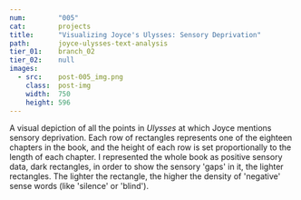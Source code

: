 ```yaml
---
num:        "005"
cat:        projects
title:      "Visualizing Joyce's Ulysses: Sensory Deprivation"
path:       joyce-ulysses-text-analysis
tier_01:    branch_02
tier_02:    null
images:
  - src:    post-005_img.png
    class:  post-img
    width:  750
    height: 596
---
```

A visual depiction of all the points in _Ulysses_ at which Joyce mentions sensory deprivation. Each row of rectangles represents one of the eighteen chapters in the book, and the height of each row is set proportionally to the length of each chapter. I represented the whole book as positive sensory data, dark rectangles, in order to show the sensory 'gaps' in it, the lighter rectangles. The lighter the rectangle, the higher the density of 'negative' sense words (like 'silence' or 'blind').